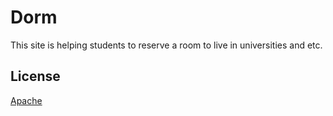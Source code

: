 # Dorm

This site is helping students to reserve a room to live in universities and etc.

## License

[Apache](https://choosealicense.com/licenses/apache-2.0/)
